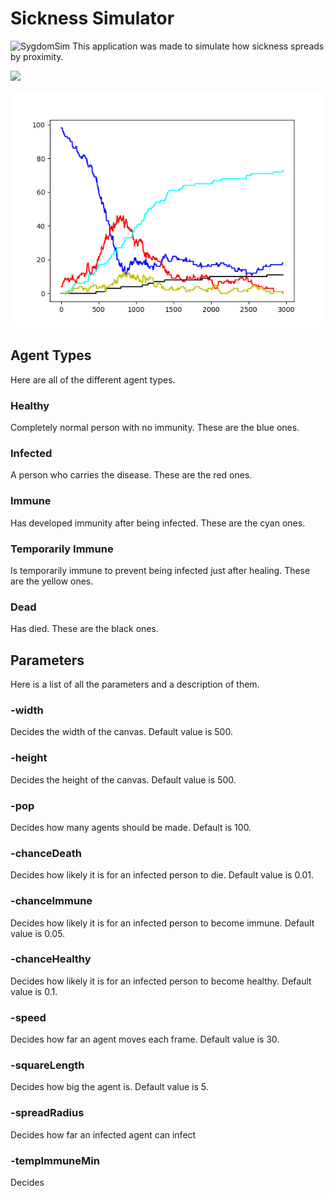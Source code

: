 # Sickness Simulator
![SygdomSim](https://socialify.git.ci/Albert-B-B/SygdomSim/image?font=Source%20Code%20Pro&issues=1&language=1&owner=1&pattern=Circuit%20Board&theme=Dark)
This application was made to simulate how sickness spreads by proximity. 

![](preview.gif)

![](graf.png)

## Agent Types
Here are all of the different agent types.

### Healthy
Completely normal person with no immunity. These are the blue ones.

### Infected
A person who carries the disease. These are the red ones.

### Immune
Has developed immunity after being infected. These are the cyan ones.

### Temporarily Immune
Is temporarily immune to prevent being infected just after healing. These are the yellow ones.

### Dead
Has died. These are the black ones.

## Parameters
Here is a list of all the parameters and a description of them.

### -width
Decides the width of the canvas. Default value is 500.

### -height
Decides the height of the canvas. Default value is 500.

### -pop
Decides how many agents should be made. Default is 100.

### -chanceDeath
Decides how likely it is for an infected person to die. Default value is 0.01.

### -chanceImmune
Decides how likely it is for an infected person to become immune. Default value is 0.05.

### -chanceHealthy
Decides how likely it is for an infected person to become healthy. Default value is 0.1.

### -speed
Decides how far an agent moves each frame. Default value is 30.

### -squareLength
Decides how big the agent is. Default value is 5.

### -spreadRadius
Decides how far an infected agent can infect

### -tempImmuneMin
Decides
